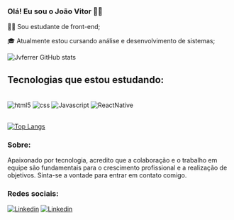 ### Olá! Eu sou o João Vitor 👋🏽

👩‍💻 Sou estudante de front-end;

🎓 Atualmente estou cursando análise e desenvolvimento de sistemas;

![Jvferrer GitHub stats](https://github-readme-stats.vercel.app/api?username=Jvferrer&theme=merko)

## Tecnologias que estou estudando:

<div style="display: inline_block"><br/>
<img align="center" alt="html5" src="https://img.shields.io/badge/HTML5-E34F26?style=for-the-badge&logo=html5&logoColor=white"/>
<img align="center" alt="css" src="https://img.shields.io/badge/CSS3-1572B6?style=for-the-badge&logo=css3&logoColor=white" /> <img align="center" alt="Javascript" src="https://img.shields.io/badge/JavaScript-F7DF1E?style=for-the-badge&logo=javascript&logoColor=black" />  <img align="center"alt="ReactNative" src="https://img.shields.io/badge/React_Native-20232A?style=for-the-badge&logo=react&logoColor=61DAFB" /> </div><br/>

[![Top Langs](https://github-readme-stats.vercel.app/api/top-langs/?username=Jvferrer)](https://github.com/Jvferrer/github-readme-stats)

### Sobre:
Apaixonado por tecnologia, acredito que a colaboração e o trabalho em equipe são fundamentais para o crescimento profissional e a realização de objetivos. Sinta-se a vontade para entrar em contato comigo.

### Redes sociais: 

[![Linkedin](https://img.shields.io/badge/LinkedIn-0077B5?style=for-the-badge&logo=linkedin&logoColor=white)](https://www.linkedin.com/in/jo%C3%A3o-vitor-ferrer-do-nascimento-10bb68226/) [![Linkedin](https://img.shields.io/badge/TikTok-000000?style=for-the-badge&logo=tiktok&logoColor=white/)](htpps://https://www.tiktok.com/@devjvferrer)



